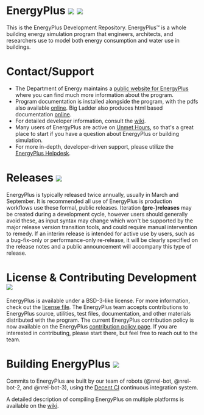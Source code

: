 EnergyPlus [![](https://img.shields.io/badge/docs-pdf-orange.svg)](https://energyplus.net/documentation) [![](https://img.shields.io/badge/docs-html-orange.svg)](http://bigladdersoftware.com/epx/docs/)
===================

This is the EnergyPlus Development Repository.  EnergyPlus™ is a whole building energy simulation program that engineers, architects, and researchers use to model both energy consumption and water use in buildings.

# Contact/Support

 - The Department of Energy maintains a [public website for EnergyPlus](https://energyplus.net) where you can find much more information about the program.
 - Program documentation is installed alongside the program, with the pdfs also available [online](https://energyplus.net/documentation).  Big Ladder also produces html based documentation [online](http://bigladdersoftware.com/epx/docs/).
 - For detailed developer information, consult the [wiki](https://github.com/nrel/EnergyPlusTeam/wiki).
 - Many users of EnergyPlus are active on [Unmet Hours](https://unmethours.com/), so that's a great place to start if you have a question about EnergyPlus or building simulation.
 - For more in-depth, developer-driven support, please utilize the [EnergyPlus Helpdesk](http://energyplus.helpserve.com/).

# Releases [![](https://img.shields.io/badge/latest%20release-8.8.0-orange.svg)](https://github.com/NREL/EnergyPlus/releases/latest)

EnergyPlus is typically released twice annually, usually in March and September.  It is recommended all use of EnergyPlus is production workflows use these formal, public releases.  Iteration **(pre-)releases** may be created during a development cycle, however users should generally avoid these, as input syntax may change which won't be supported by the major release version transition tools, and could require manual intervention to remedy.  If an interim release is intended for active use by users, such as a bug-fix-only or performance-only re-release, it will be clearly specified on the release notes and a public announcement will accompany this type of release.

# License & Contributing Development [![](https://img.shields.io/badge/license-BSD--3--like-orange.svg)](https://github.com/NREL/EnergyPlus/blob/develop/LICENSE.txt)

EnergyPlus is available under a BSD-3-like license.  For more information, check out the [license file](https://github.com/NREL/EnergyPlus/blob/develop/LICENSE.txt).  The EnergyPlus team accepts contributions to EnergyPlus source, utilities, test files, documentation, and other materials distributed with the program.  The current EnergyPlus contribution policy is now available on the EnergyPlus [contribution policy page](https://www.energyplus.net/contributing). If you are interested in contributing, please start there, but feel free to reach out to the team.

# Building EnergyPlus [![](https://img.shields.io/badge/dashboard-online-green.svg)](http://nrel.github.io/EnergyPlusBuildResults/)

Commits to EnergyPlus are built by our team of robots (@nrel-bot, @nrel-bot-2, and @nrel-bot-3), using the [Decent CI](https://github.com/lefticus/decent_ci) continuous integration system.

A detailed description of compiling EnergyPlus on multiple platforms is available on the [wiki](https://github.com/NREL/EnergyPlus/wiki/BuildingEnergyPlus).

